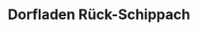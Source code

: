 ---
title: "Dorfladen Rück-Schippach"
url: /elsenfeld/dorfladen-rueck-schippach/
shop: Supermarkt
---